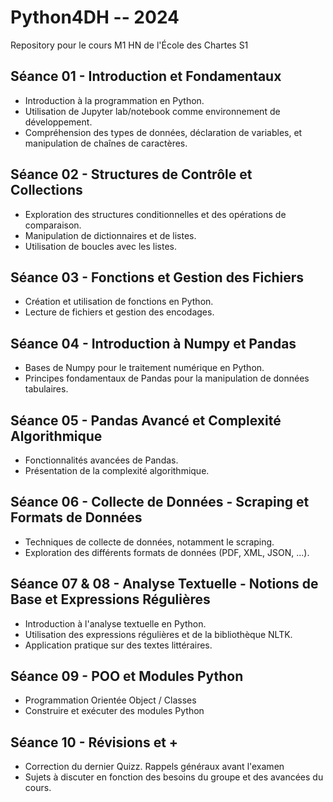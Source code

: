# Python4DH -- 2024
Repository pour le cours M1 HN de l'École des Chartes S1

## Séance 01 - Introduction et Fondamentaux
- Introduction à la programmation en Python.
- Utilisation de Jupyter lab/notebook comme environnement de développement.
- Compréhension des types de données, déclaration de variables, et manipulation de chaînes de caractères.

## Séance 02 - Structures de Contrôle et Collections
- Exploration des structures conditionnelles et des opérations de comparaison.
- Manipulation de dictionnaires et de listes.
- Utilisation de boucles avec les listes.

## Séance 03 - Fonctions et Gestion des Fichiers
- Création et utilisation de fonctions en Python.
- Lecture de fichiers et gestion des encodages.

## Séance 04 - Introduction à Numpy et Pandas
- Bases de Numpy pour le traitement numérique en Python.
- Principes fondamentaux de Pandas pour la manipulation de données tabulaires.

## Séance 05 - Pandas Avancé et Complexité Algorithmique
- Fonctionnalités avancées de Pandas.
- Présentation de la complexité algorithmique.

## Séance 06 - Collecte de Données - Scraping et Formats de Données
- Techniques de collecte de données, notamment le scraping.
- Exploration des différents formats de données (PDF, XML, JSON, ...).

## Séance 07 & 08 - Analyse Textuelle - Notions de Base et Expressions Régulières
- Introduction à l'analyse textuelle en Python.
- Utilisation des expressions régulières et de la bibliothèque NLTK.
- Application pratique sur des textes littéraires.

## Séance 09 - POO et Modules Python
- Programmation Orientée Object / Classes
- Construire et exécuter des modules Python
  
## Séance 10 - Révisions et +
- Correction du dernier Quizz. Rappels généraux avant l'examen
- Sujets à discuter en fonction des besoins du groupe et des avancées du cours.
